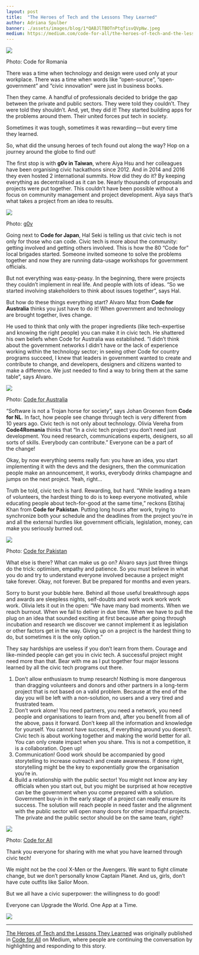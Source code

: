 ```yaml
---
layout: post
title:  "The Heroes of Tech and the Lessons They Learned"
author: Adriana Spulber
banner: ./assets/images/blog/1*QABJlTBOTnPtqfisvQVpNw.jpeg
medium: https://medium.com/code-for-all/the-heroes-of-tech-and-the-lessons-they-learned-6755a03fcbc5?source=rss----77bd73f07099---4
---
```


![](https://cdn-images-1.medium.com/max/1024/1*QABJlTBOTnPtqfisvQVpNw.jpeg)

Photo: Code for Romania

There was a time when technology and design were used only at your workplace. There was a time when words like “open-source”, “open-government” and “civic innovation” were just in business books.

Then they came. A handful of professionals decided to bridge the gap between the private and public sectors. They were told they couldn’t. They were told they shouldn’t. And, yet, they did it! They started building apps for the problems around them. Their united forces put tech in society.

Sometimes it was tough, sometimes it was rewarding — but every time they learned.

So, what did the unsung heroes of tech found out along the way? Hop on a journey around the globe to find out!

The first stop is with **g0v in Taiwan**, where Aiya Hsu and her colleagues have been organising civic hackathons since 2012. And in 2014 and 2016 they even hosted 2 international summits. How did they do it? By keeping everything as decentralised as it can be. Nearly thousands of proposals and projects were put together. This couldn’t have been possible without a focus on community management and project development. Aiya says that’s what takes a project from an idea to results.

![](https://cdn-images-1.medium.com/max/1024/0*W7wr5g5emVPdqhS8.jpg)

Photo: [g0v](https://hack.g0v.tw/)

Going next to **Code for Japan**, Hal Seki is telling us that civic tech is not only for those who can code. Civic tech is more about the community: getting involved and getting others involved. This is how the 80 “Code for” local brigades started. Someone invited someone to solve the problems together and now they are running data-usage workshops for government officials.

But not everything was easy-peasy. In the beginning, there were projects they couldn’t implement in real life. And people with lots of ideas. “So we started involving stakeholders to think about issues together”, says Hal.

But how do these things everything start? Alvaro Maz from **Code for Australia** thinks you just have to do it! When government and technology are brought together, lives change.

He used to think that only with the proper ingredients (like tech-expertise and knowing the right people) you can make it in civic tech. He shattered his own beliefs when Code for Australia was established. “I didn’t think about the government networks I didn’t have or the lack of experience working within the technology sector; in seeing other Code for country programs succeed, I knew that leaders in government wanted to create and contribute to change, and developers, designers and citizens wanted to make a difference. We just needed to find a way to bring them at the same table”, says Alvaro.

![](https://cdn-images-1.medium.com/max/1024/0*hP7fKn0GT3TAMS12.jpg)

Photo: [Code for Australia](https://twitter.com/CodeforAus/status/989650746592280577)

“Software is not a Trojan horse for society”, says Johan Groenen from **Code for NL**. In fact, how people see change through tech is very different from 10 years ago. Civic tech is not only about technology. Olivia Vereha from **Code4Romania** thinks that “In a civic tech project you don’t need just development. You need research, communications experts, designers, so all sorts of skills. Everybody can contribute.” Everyone can be a part of the change!

Okay, by now everything seems really fun: you have an idea, you start implementing it with the devs and the designers, then the communication people make an announcement, it works, everybody drinks champagne and jumps on the next project. Yeah, right…

Truth be told, civic tech is hard. Rewarding, but hard. ”While leading a team of volunteers, the hardest thing to do is to keep everyone motivated, while educating people about tech-for-good at the same time,” reckons Ebtihaj Khan from **Code for Pakistan**. Putting long hours after work, trying to synchronize both your schedule and the deadlines from the project you’re in and all the external hurdles like government officials, legislation, money, can make you seriously burned out.

![](https://cdn-images-1.medium.com/max/1024/0*2TjwgEfPINkSHAeo.jpg)

Photo: [Code for Pakistan](https://twitter.com/CodeforPakistan/status/1046754065621880832)

What else is there? What can make us go on? Alvaro says just three things do the trick: optimism, empathy and patience. So you must believe in what you do and try to understand everyone involved because a project might take forever. Okay, not forever. But be prepared for months and even years.

Sorry to burst your bubble here. Behind all those useful breakthrough apps and awards are sleepless nights, self-doubts and work work work work work. Olivia lets it out in the open: “We have many bad moments. When we reach burnout. When we fail to deliver in due time. When we have to pull the plug on an idea that sounded exciting at first because after going through incubation and research we discover we cannot implement it as legislation or other factors get in the way. Giving up on a project is the hardest thing to do, but sometimes it is the only option.”

They say hardships are useless if you don’t learn from them. Courage and like-minded people can get you in civic tech. A successful project might need more than that. Bear with me as I put together four major lessons learned by all the civic tech programs out there.

1.  Don’t allow enthusiasm to trump research! Nothing is more dangerous than dragging volunteers and donors and other partners in a long-term project that is not based on a valid problem. Because at the end of the day you will be left with a non-solution, no users and a very tired and frustrated team.
2.  Don’t work alone! You need partners, you need a network, you need people and organisations to learn from and, after you benefit from all of the above, pass it forward. Don’t keep all the information and knowledge for yourself. You cannot have success, if everything around you doesn’t. Civic tech is about working together and making the world better for all. You can only create impact when you share. This is not a competition, it is a collaboration. Open up!
3.  Communication! Good work should be accompanied by good storytelling to increase outreach and create awareness. If done right, storytelling might be the key to exponentially grow the organisation you’re in.
4.  Build a relationship with the public sector! You might not know any key officials when you start out, but you might be surprised at how receptive can be the government when you come prepared with a solution. Government buy-in in the early stage of a project can really ensure its success. The solution will reach people in need faster and the alignment with the public sector will open many doors for other impactful projects. The private and the public sector should be on the same team, right?

![](https://cdn-images-1.medium.com/max/1024/1*SmDPk2DDYZgCDjbfeAtBLQ.jpeg)

Photo: [Code for All](https://medium.com/code-for-all/how-to-build-a-civic-tech-community-d528b9eba8ae)

Thank you everyone for sharing with me what you have learned through civic tech!

We might not be the cool X-Men or the Avengers. We want to fight climate change, but we don’t personally know Captain Planet. And us, girls, don’t have cute outfits like Sailor Moon.

But we all have a civic superpower: the willingness to do good!

Everyone can Upgrade the World. One App at a Time.

![](https://medium.com/_/stat?event=post.clientViewed&referrerSource=full_rss&postId=6755a03fcbc5)

* * *

[The Heroes of Tech and the Lessons They Learned](https://medium.com/code-for-all/the-heroes-of-tech-and-the-lessons-they-learned-6755a03fcbc5) was originally published in [Code for All](https://medium.com/code-for-all) on Medium, where people are continuing the conversation by highlighting and responding to this story.